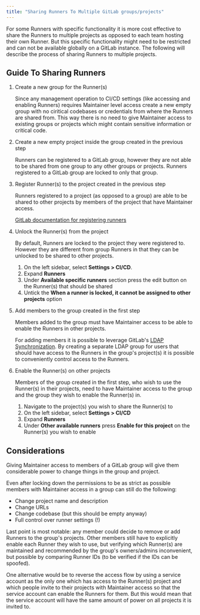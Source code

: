 ```yaml
---
title: "Sharing Runners To Multiple GitLab groups/projects"
---
```


For some Runners with specific functionality it is more cost effective to share the Runners to multiple projects as opposed to each team hosting their own Runner. But this specific functionality might need to be restricted and can not be available globally on a GitLab instance. The following will describe the process of sharing Runners to multiple projects.

## Guide To Sharing Runners

1. Create a new group for the Runner(s)

    Since any management operation to CI/CD settings (like accessing and enabling Runners) requires Maintainer level access create a new empty group with no ciritical codebases or credentials from where the Runners are shared from. This way there is no need to give Maintainer access to existing groups or projects which might contain sensitive information or critical code.

2. Create a new empty project inside the group created in the previous step

    Runners can be registered to a GitLab group, however they are not able to be shared from one group to any other groups or projects. Runners registered to a GitLab group are locked to only that group.

3. Register Runner(s) to the project created in the previous step

    Runners registered to a project (as opposed to a group) are able to be shared to other projects by members of the project that have Maintainer access.

    [GitLab documentation for registering runners](https://docs.gitlab.com/runner/register/)

4. Unlock the Runner(s) from the project

    By default, Runners are locked to the project they were registered to. However they are different from group Runners in that they can be unlocked to be shared to other projects.

    1. On the left sidebar, select **Settings > CI/CD**.
    2. Expand **Runners**
    3. Under **Available specific runners** section press the edit button on the Runner(s) that should be shared
    4. Untick the **When a runner is locked, it cannot be assigned to other projects** option

5. Add members to the group created in the first step

    Members added to the group must have Maintainer access to be able to enable the Runners in other projects.

    For adding members it is possible to leverage GitLab's [LDAP Synchronization](https://docs.gitlab.com/ee/administration/auth/ldap/ldap_synchronization.html). By creating a separate LDAP group for users that should have access to the Runners in the group's project(s) it is possible to conveniently control access to the Runners.

6. Enable the Runner(s) on other projects

    Members of the group created in the first step, who wish to use the Runner(s) in their projects, need to have Maintainer access to the group and the group they wish to enable the Runner(s) in.

    1. Navigate to the project(s) you wish to share the Runner(s) to
    2. On the left sidebar, select **Settings > CI/CD**
    3. Expand **Runners**
    4. Under **Other available runners** press **Enable for this project** on the Runner(s) you wish to enable

## Considerations

Giving Maintainer access to members of a GitLab group will give them considerable power to change things in the group and project.

Even after locking down the permissions to be as strict as possible members with Maintainer access in a group can still do the following:

- Change project name and description
- Change URLs
- Change codebase (but this should be empty anyway)
- Full control over runner settings (!)

Last point is most notable: any member could decide to remove or add Runners to the group's projects. Other members still have to explicitly enable each Runner they wish to use, but verifying which Runner(s) are maintained and recommended by the group's owners/admins inconvenient, but possible by comparing Runner IDs (to be verified if the IDs can be spoofed).

One alternative would be to reverse the access flow by using a service account as the only one which has access to the Runner(s) project and which people invite to their projects with Maintainer access so that the service account can enable the Runners for them. But this would mean that the service account will have the same amount of power on all projects it is invited to.
